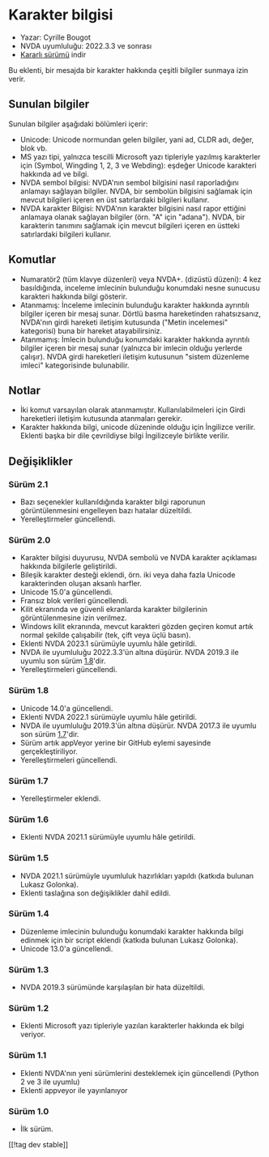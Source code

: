 # Karakter bilgisi #

* Yazar: Cyrille Bougot
* NVDA uyumluluğu: 2022.3.3 ve sonrası
* [Kararlı sürümü][1] indir

Bu eklenti, bir mesajda bir karakter hakkında çeşitli bilgiler sunmaya izin
verir.

## Sunulan bilgiler

Sunulan bilgiler aşağıdaki bölümleri içerir:

* Unicode: Unicode normundan gelen bilgiler, yani ad, CLDR adı, değer, blok
  vb.
* MS yazı tipi, yalnızca tescilli Microsoft yazı tipleriyle yazılmış
  karakterler için (Symbol, Wingding 1, 2, 3 ve Webding): eşdeğer Unicode
  karakteri hakkında ad ve bilgi.
* NVDA sembol bilgisi: NVDA'nın sembol bilgisini nasıl raporladığını
  anlamayı sağlayan bilgiler. NVDA, bir sembolün bilgisini sağlamak için
  mevcut bilgileri içeren en üst satırlardaki bilgileri kullanır.
* NVDA karakter Bilgisi: NVDA'nın karakter bilgisini nasıl rapor ettiğini
  anlamaya olanak sağlayan bilgiler (örn. "A" için "adana"). NVDA, bir
  karakterin tanımını sağlamak için mevcut bilgileri içeren en üstteki
  satırlardaki bilgileri kullanır.


## Komutlar

* Numaratör2 (tüm klavye düzenleri) veya NVDA+. (dizüstü düzeni): 4 kez
  basıldığında, inceleme imlecinin bulunduğu konumdaki nesne sunucusu
  karakteri hakkında bilgi gösterir.
* Atanmamış: İnceleme imlecinin bulunduğu karakter hakkında ayrıntılı
  bilgiler içeren bir mesaj sunar. Dörtlü basma hareketinden rahatsızsanız,
  NVDA'nın girdi hareketi iletişim kutusunda ("Metin incelemesi" kategorisi)
  buna bir hareket atayabilirsiniz.
* Atanmamış: İmlecin bulunduğu konumdaki karakter hakkında ayrıntılı
  bilgiler içeren bir mesaj sunar (yalnızca bir imlecin olduğu yerlerde
  çalışır). NVDA girdi hareketleri iletişim kutusunun "sistem düzenleme
  imleci" kategorisinde bulunabilir.

## Notlar

* İki komut varsayılan olarak atanmamıştır. Kullanılabilmeleri için Girdi
  hareketleri iletişim kutusunda atanmaları gerekir.
* Karakter hakkında bilgi, unicode düzeninde olduğu için İngilizce
  verilir. Eklenti başka bir dile çevrildiyse bilgi İngilizceyle birlikte
  verilir.


## Değişiklikler

### Sürüm 2.1

* Bazı seçenekler kullanıldığında karakter bilgi raporunun görüntülenmesini
  engelleyen bazı hatalar düzeltildi.
* Yerelleştirmeler güncellendi.

### Sürüm 2.0

* Karakter bilgisi duyurusu, NVDA sembolü ve NVDA karakter açıklaması
  hakkında bilgilerle geliştirildi.
* Bileşik karakter desteği eklendi, örn. iki veya daha fazla Unicode
  karakterinden oluşan aksanlı harfler.
* Unicode 15.0'a güncellendi.
* Fransız blok verileri güncellendi.
* Kilit ekranında ve güvenli ekranlarda karakter bilgilerinin
  görüntülenmesine izin verilmez.
* Windows kilit ekranında, mevcut karakteri gözden geçiren komut artık
  normal şekilde çalışabilir (tek, çift veya üçlü basın).
* Eklenti NVDA 2023.1 sürümüyle uyumlu hâle getirildi.
* NVDA ile uyumluluğu 2022.3.3'ün altına düşürür. NVDA 2019.3 ile uyumlu son
  sürüm [1.8][indirSürüm 1.8]'dir.
* Yerelleştirmeleri güncellendi.

### Sürüm 1.8

* Unicode 14.0'a güncellendi.
* Eklenti NVDA 2022.1 sürümüyle uyumlu hâle getirildi.
* NVDA ile uyumluluğu 2019.3'ün altına düşürür. NVDA 2017.3 ile uyumlu son
  sürüm [1.7][indirSürüm 1.7]'dir.
* Sürüm artık appVeyor yerine bir GitHub eylemi sayesinde
  gerçekleştiriliyor.
* Yerelleştirmeleri güncellendi.

### Sürüm 1.7

* Yerelleştirmeler eklendi.

### Sürüm 1.6

* Eklenti NVDA 2021.1 sürümüyle uyumlu hâle getirildi.

### Sürüm 1.5

* NVDA 2021.1 sürümüyle uyumluluk hazırlıkları yapıldı (katkıda bulunan
  Lukasz Golonka).
* Eklenti taslağına son değişiklikler dahil edildi.

### Sürüm 1.4

* Düzenleme imlecinin bulunduğu konumdaki karakter hakkında bilgi edinmek
  için bir script eklendi (katkıda bulunan Lukasz Golonka).
* Unicode 13.0'a güncellendi.

### Sürüm 1.3

* NVDA 2019.3 sürümünde karşılaşılan bir hata düzeltildi.


### Sürüm 1.2

* Eklenti Microsoft yazı tipleriyle yazılan karakterler hakkında ek bilgi
  veriyor.


### Sürüm 1.1

* Eklenti NVDA'nın yeni sürümlerini desteklemek için güncellendi (Python 2
  ve 3 ile uyumlu)
* Eklenti appveyor ile yayınlanıyor


### Sürüm 1.0

* İlk sürüm.

[[!tag dev stable]]

[1]: https://www.nvaccess.org/addonStore/legacy?file=charInfo

[indirSürüm 1.7]:
https://github.com/CyrilleB79/charInfo/releases/download/V1.7/charInfo-1.7.nvda-addon

[indirSürüm 1.8]:
https://github.com/CyrilleB79/charInfo/releases/download/V1.8/charInfo-1.8.nvda-addon
